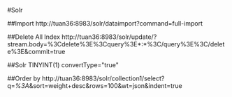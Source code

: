 #Solr

##Import
	http://tuan36:8983/solr/dataimport?command=full-import

##Delete All Index
	http://tuan36:8983/solr/update/?stream.body=%3Cdelete%3E%3Cquery%3E*:*%3C/query%3E%3C/delete%3E&commit=true

##Solr TINYINT(1)
	convertType="true"
	<dataSource driver="com.mysql.jdbc.Driver" url="jdbc:mysql:..." user="root" password="root" batchSize="-1" convertType="true"/>

##Order by
	http://tuan36:8983/solr/collection1/select?q=*%3A*&sort=weight+desc&rows=100&wt=json&indent=true